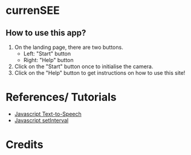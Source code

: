 # currenSEE


## How to use this app? 
1. On the landing page, there are two buttons. 
    - Left: "Start" button
    - Right: "Help" button
2. Click on the "Start" button once to initialise the camera.
3. Click on the "Help" button to get instructions on how to use this site!

# References/ Tutorials
- [Javascript Text-to-Speech](https://codersblock.com/blog/javascript-text-to-speech-and-its-many-quirks/)
- [Javascript setInterval](https://www.w3schools.com/jsref/met_win_setinterval.asp)

# Credits


